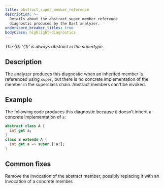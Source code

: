```yaml
---
title: abstract_super_member_reference
description: >-
  Details about the abstract_super_member_reference
  diagnostic produced by the Dart analyzer.
underscore_breaker_titles: true
bodyClass: highlight-diagnostics
---
```


_The {0} '{1}' is always abstract in the supertype._

## Description

The analyzer produces this diagnostic when an inherited member is
referenced using `super`, but there is no concrete implementation of the
member in the superclass chain. Abstract members can't be invoked.

## Example

The following code produces this diagnostic because `B` doesn't inherit a
concrete implementation of `a`:

```dart
abstract class A {
  int get a;
}
class B extends A {
  int get a => super.[!a!];
}
```

## Common fixes

Remove the invocation of the abstract member, possibly replacing it with an
invocation of a concrete member.
